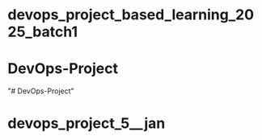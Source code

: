 # devops_project_based_learning_2025_batch1
# DevOps-Project
"# DevOps-Project" 
# devops_project_5__jan
